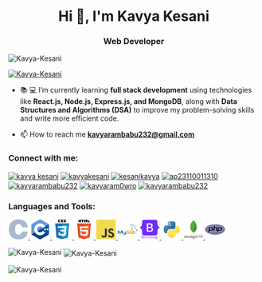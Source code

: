 <h1 align="center">Hi 👋, I'm Kavya Kesani</h1>
<h3 align="center">Web Developer</h3>

<p align="left"> <img src="https://komarev.com/ghpvc/?username=Kavya-Kesani&label=Profile%20views&color=0e75b6&style=flat" alt="Kavya-Kesani" /> </p>

<p align="left"> <a href="https://github.com/ryo-ma/github-profile-trophy"><img src="https://github-profile-trophy.vercel.app/?username=Kavya-Kesani" alt="Kavya-Kesani" /></a> </p>


* 📚 💻  I’m currently learning **full stack development** using technologies like **React.js, Node.js, Express.js, and MongoDB**, along with **Data Structures and Algorithms (DSA)** to improve my problem-solving skills and write more efficient code.

- 📫 How to reach me **kavyarambabu232@gmail.com**


<h3 align="left">Connect with me:</h3>

<p align="left">
  
<a href="https://www.linkedin.com/in/kavya-kesani-700a51292" target="blank"><img align="center" src="https://raw.githubusercontent.com/rahuldkjain/github-profile-readme-generator/master/src/images/icons/Social/linked-in-alt.svg" alt="kavya kesani" height="40" width="40" /></a>
<a href="https://leetcode.com/u/kavyakesani" target="blank"><img align="center" src="https://raw.githubusercontent.com/rahuldkjain/github-profile-readme-generator/master/src/images/icons/Social/leet-code.svg" alt="kavyakesani" height="40" width="40" /></a>
<a href="https://www.codechef.com/users/kesanikavya" target="blank"><img align="center" src="https://cdn.jsdelivr.net/npm/simple-icons@3.1.0/icons/codechef.svg" alt="kesanikavya" height="40" width="40" /></a>
<a href="https://www.hackerrank.com/AP23110011310" target="blank"><img align="center" src="https://raw.githubusercontent.com/rahuldkjain/github-profile-readme-generator/master/src/images/icons/Social/hackerrank.svg" alt="ap23110011310" height="40" width="40" /></a>
<a href="https://codeforces.com/profile/kavyarambabu232" target="blank"><img align="center" src="https://raw.githubusercontent.com/rahuldkjain/github-profile-readme-generator/master/src/images/icons/Social/codeforces.svg" alt="kavyarambabu232" height="40" width="40" /></a>
<a href="https://www.geeksforgeeks.org/user/kavyaram0wro/" target="blank"><img align="center" src="https://raw.githubusercontent.com/rahuldkjain/github-profile-readme-generator/master/src/images/icons/Social/geeks-for-geeks.svg" alt="kavyaram0wro" height="40" width="40" /></a> 
<a href="https://www.hackerearth.com/@kavyarambabu232" target="blank"><img align="center" src="https://raw.githubusercontent.com/rahuldkjain/github-profile-readme-generator/master/src/images/icons/Social/hackerearth.svg" alt="kavyarambabu232" height="40" width="40" /></a>
</p>
<p align="left"> 
<h3 align="left">Languages and Tools:</h3>
  <a href="https://www.cprogramming.com/" target="_blank" rel="noreferrer"> <img src="https://raw.githubusercontent.com/devicons/devicon/master/icons/c/c-original.svg" alt="c" width="40" height="40"/> </a>
  <a href="https://www.w3schools.com/cpp/" target="_blank" rel="noreferrer"> <img src="https://raw.githubusercontent.com/devicons/devicon/master/icons/cplusplus/cplusplus-original.svg" alt="cplusplus" width="40" height="40"/> </a> <a href="https://www.w3schools.com/css/" target="_blank" rel="noreferrer"> <img src="https://raw.githubusercontent.com/devicons/devicon/master/icons/css3/css3-original-wordmark.svg" alt="css3" width="40" height="40"/> </a>
  <a href="https://www.w3.org/html/" target="_blank" rel="noreferrer"> <img src="https://raw.githubusercontent.com/devicons/devicon/master/icons/html5/html5-original-wordmark.svg" alt="html5" width="40" height="40"/> </a> 
  <a href="https://developer.mozilla.org/en-US/docs/Web/JavaScript" target="_blank" rel="noreferrer"> <img src="https://raw.githubusercontent.com/devicons/devicon/master/icons/javascript/javascript-original.svg" alt="javascript" width="40" height="40"/> </a>
  <a href="https://www.mysql.com/" target="_blank" rel="noreferrer"> <img src="https://raw.githubusercontent.com/devicons/devicon/master/icons/mysql/mysql-original-wordmark.svg" alt="mysql" width="40" height="40"/> </a>
  <a href="https://getbootstrap.com" target="_blank" rel="noreferrer"> <img src="https://raw.githubusercontent.com/devicons/devicon/master/icons/bootstrap/bootstrap-plain-wordmark.svg" alt="bootstrap" width="40" height="40"/> </a> <a href="https://www.python.org" target="_blank" rel="noreferrer"> <img src="https://raw.githubusercontent.com/devicons/devicon/master/icons/python/python-original.svg" alt="python" width="40" height="40"/> </a> 
<a href="https://www.mongodb.com/" target="_blank" rel="noreferrer"> <img src="https://raw.githubusercontent.com/devicons/devicon/master/icons/mongodb/mongodb-original-wordmark.svg" alt="mongodb" width="40" height="40"/> </a> 
  <a href="https://www.php.net" target="_blank" rel="noreferrer"> <img src="https://raw.githubusercontent.com/devicons/devicon/master/icons/php/php-original.svg" alt="php" width="40" height="40"/> </a> 
</p>
<p><img align="left" src="https://github-readme-stats.vercel.app/api/top-langs?username=Kavya-Kesani&show_icons=true&locale=en&layout=compact" alt="Kavya-Kesani" /></p>

<p>&nbsp;<img align="center" src="https://github-readme-stats.vercel.app/api?username=Kavya-Kesani&show_icons=true&locale=en" alt="Kavya-Kesani" /></p>

<p><img align="center" src="https://github-readme-streak-stats.herokuapp.com/?user=Kavya-Kesani&" alt="Kavya-Kesani" /></p>
